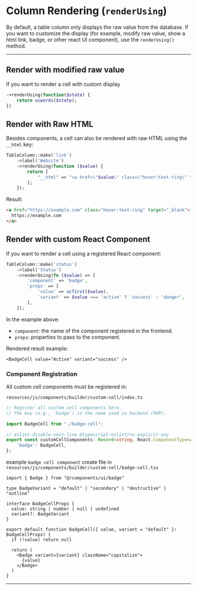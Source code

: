 # Column Rendering (`renderUsing`)

By default, a table column only displays the raw value from the database.
If you want to customize the display (for example, modify raw value, show a html link, badge, or other react UI component), use the `renderUsing()` method.

---

## Render with modified raw value

If you want to render a cell with custom display

```php
->renderUsing(function($state) {
    return ucwords($state);
})
```

## Render with Raw HTML

Besides components, a cell can also be rendered with raw HTML using the `__html` key:

```php
TableColumn::make('link')
    ->label('Website')
    ->renderUsing(function ($value) {
        return [
            "__html" => "<a href=\"$value\" class=\"hover:text-ring\" target=\"_blank\">$value</a>"
        ];
    });
```

Result:

```html
<a href="https://example.com" class="hover:text-ring" target="_blank">
  https://example.com
</a>
```

## Render with custom React Component

If you want to render a cell using a registered React component:

```php
TableColumn::make('status')
    ->label('Status')
    ->renderUsing(fn ($value) => [
        'component' => 'badge',
        'props' => [
            'value' => ucfirst($value),
            'variant' => $value === 'active' ? 'success' : 'danger',
        ],
    ]);
```

In the example above:

- `component`: the name of the component registered in the frontend.
- `props`: properties to pass to the component.

Rendered result example:

```tsx
<BadgeCell value="Active" variant="success" />
```

### Component Registration

All custom cell components must be registered in:

`resources/js/components/builder/custom-cell/index.ts`

```ts
// Register all custom cell components here.
// The key (e.g., 'badge') is the name used in backend (PHP).

import BadgeCell from "./badge-cell";

// eslint-disable-next-line @typescript-eslint/no-explicit-any
export const customCellComponents: Record<string, React.ComponentType<any>> = {
    'badge': BadgeCell,
};
```

example `badge cell component` create file in `resources/js/components/builder/custom-cell/badge-cell.tsx`

```tsx
import { Badge } from "@/components/ui/badge"

type BadgeVariant = "default" | "secondary" | "destructive" | "outline"

interface BadgeCellProps {
  value: string | number | null | undefined
  variant?: BadgeVariant
}

export default function BadgeCell({ value, variant = "default" }: BadgeCellProps) {
  if (!value) return null

  return (
    <Badge variant={variant} className="capitalize">
      {value}
    </Badge>
  )
}
```

---
